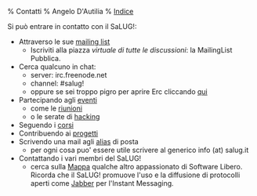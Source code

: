 % Contatti
% Angelo D'Autilia
% [Indice](00-Indice.html)

Si può entrare in contatto con il SaLUG!:

* Attraverso le sue [mailing list](MailingList.html)
    * Iscriviti alla piazza *virtuale di tutte le discussioni*: la MailingList Pubblica.
* Cerca qualcuno in chat:
    * server: irc.freenode.net
    * channel: #salug!
    * oppure se sei troppo pigro per aprire Erc cliccando [qui](http://java.freenode.net//index.php?channel=salug!)
* Partecipando agli [eventi](Eventi.html)
    * come le [riunioni](Associazione/Riunioni.html)
    * o le serate di [hacking](Progetti/Hacking.html)
* Seguendo i [corsi](Corsi.html)
* Contribuendo ai [progetti](Progetti.html)
* Scrivendo una mail agli [alias](Alias.html) di posta
    * per ogni cosa puo' essere utile scrivere al generico info (at) salug.it
* Contattando i vari membri del SaLUG!
    * cerca sulla [Mappa](Mappa.html) qualche altro appassionato di Software Libero. Ricorda che il SaLUG! promuove l'uso e la diffusione di protocolli aperti come [Jabber](http://it.wikipedia.org/wiki/Jabber) per l'Instant Messaging.
